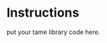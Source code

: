 <!--
SPDX-FileCopyrightText: 2024-2025 Helmholtz-Zentrum hereon GmbH
SPDX-FileCopyrightText: 2025 Helmholtz-Zentrum hereon GmbH
SPDX-FileContributor: Carsten Lemmen

SPDX-License-Identifier: Apache-2.0
-->

# Instructions

put your tame library code here.
